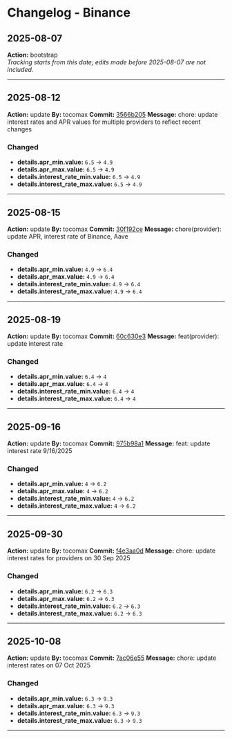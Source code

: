 # Changelog - Binance

## 2025-08-07
**Action:** bootstrap  
*Tracking starts from this date; edits made before 2025-08-07 are not included.*

---
## 2025-08-12
**Action:** update
**By:** tocomax
**Commit:** [3566b205](https://github.com/your-repo/commit/3566b205)
**Message:** chore: update interest rates and APR values for multiple providers to reflect recent changes

### Changed
- **details.apr_min.value:** `6.5` → `4.9`
- **details.apr_max.value:** `6.5` → `4.9`
- **details.interest_rate_min.value:** `6.5` → `4.9`
- **details.interest_rate_max.value:** `6.5` → `4.9`

---
## 2025-08-15
**Action:** update
**By:** tocomax
**Commit:** [30f192ce](https://github.com/your-repo/commit/30f192ce)
**Message:** chore(provider): update APR, interest rate of Binance, Aave

### Changed
- **details.apr_min.value:** `4.9` → `6.4`
- **details.apr_max.value:** `4.9` → `6.4`
- **details.interest_rate_min.value:** `4.9` → `6.4`
- **details.interest_rate_max.value:** `4.9` → `6.4`

---
## 2025-08-19
**Action:** update
**By:** tocomax
**Commit:** [60c630e3](https://github.com/your-repo/commit/60c630e3)
**Message:** feat(provider): update interest rate

### Changed
- **details.apr_min.value:** `6.4` → `4`
- **details.apr_max.value:** `6.4` → `4`
- **details.interest_rate_min.value:** `6.4` → `4`
- **details.interest_rate_max.value:** `6.4` → `4`

---
## 2025-09-16
**Action:** update
**By:** tocomax
**Commit:** [975b98a1](https://github.com/your-repo/commit/975b98a1)
**Message:** feat: update interest rate 9/16/2025

### Changed
- **details.apr_min.value:** `4` → `6.2`
- **details.apr_max.value:** `4` → `6.2`
- **details.interest_rate_min.value:** `4` → `6.2`
- **details.interest_rate_max.value:** `4` → `6.2`

---
## 2025-09-30
**Action:** update
**By:** tocomax
**Commit:** [f4e3aa0d](https://github.com/your-repo/commit/f4e3aa0d)
**Message:** chore: update interest rates for providers on 30 Sep 2025

### Changed
- **details.apr_min.value:** `6.2` → `6.3`
- **details.apr_max.value:** `6.2` → `6.3`
- **details.interest_rate_min.value:** `6.2` → `6.3`
- **details.interest_rate_max.value:** `6.2` → `6.3`

---
## 2025-10-08
**Action:** update
**By:** tocomax
**Commit:** [7ac06e55](https://github.com/your-repo/commit/7ac06e55)
**Message:** chore: update interest rates on 07 Oct 2025

### Changed
- **details.apr_min.value:** `6.3` → `9.3`
- **details.apr_max.value:** `6.3` → `9.3`
- **details.interest_rate_min.value:** `6.3` → `9.3`
- **details.interest_rate_max.value:** `6.3` → `9.3`

---
